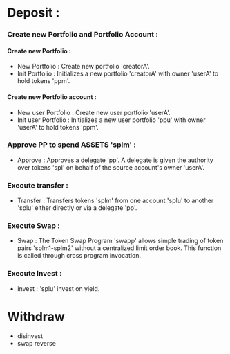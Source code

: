 # Deposit : 
### Create new Portfolio and Portfolio Account :
#### Create new Portfolio :
* New Portfolio : Create new portfolio 'creatorA'.
* Init Portfolio : Initializes a new portfolio 'creatorA' with owner 'userA' to hold tokens 'ppm'.
#### Create new Portfolio account :
* New user Portfolio : Create new user portfolio 'userA'.
* Init user Portfolio : Initializes a new user portfolio 'ppu' with owner 'userA' to hold tokens 'ppm'.
### Approve PP to spend ASSETS 'splm' :
* Approve : Approves a delegate 'pp'. A delegate is given the authority over tokens 'spl' on behalf of the source account's owner 'userA'.
### Execute transfer :
* Transfer : Transfers tokens 'splm' from one account 'splu' to another 'splu' either directly or via a delegate 'pp'.
### Execute Swap :
* Swap : The Token Swap Program 'swapp' allows simple trading of token pairs 'splm1-splm2' without a centralized limit order book.
This function is called through cross program invocation.
### Execute Invest :
* invest : 'splu' invest on yield. 




# Withdraw 
* disinvest
* swap reverse
